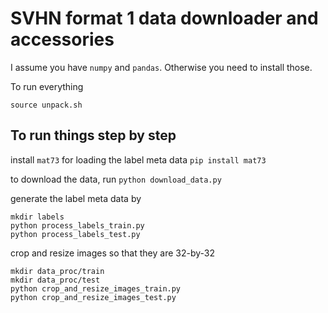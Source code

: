 # SVHN format 1 data downloader and accessories
I assume you have `numpy` and `pandas`. Otherwise you need to install those.

To run everything
```
source unpack.sh
```

## To run things step by step
install `mat73` for loading the label meta data
```pip install mat73```

to download the data, run
```python download_data.py```

generate the label meta data by
```
mkdir labels
python process_labels_train.py
python process_labels_test.py
```

crop and resize images so that they are 32-by-32
```
mkdir data_proc/train
mkdir data_proc/test
python crop_and_resize_images_train.py
python crop_and_resize_images_test.py
```